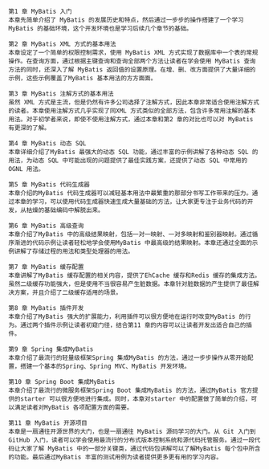  
 
    第1 章 MyBatis 入门
    本章先简单介绍了 MyBatis 的发展历史和特点，然后通过一步步的操作搭建了一个学习 MyBatis 的基础环境，这个开发环境也是学习后续几个章节的基础。
    
    第2 章 MyBatis XML 方式的基本用法
    本章设定了一个简单的权限控制需求，使用 MyBatis XML 方式实现了数据库中一个表的常规操作。在查询方面，通过根据主键查询和查询全部两个方法让读者在学会使用 MyBatis 查询方法的同时，还深入了解 MyBatis 返回值的设置原理。在增、删、改方面提供了大量详细的示例，这些示例覆盖了MyBatis 基本用法的方方面面。
    
    第3 章 MyBatis 注解方式的基本用法
    虽然 XML 方式是主流，但是仍然有许多公司选择了注解方式，因此本章非常适合使用注解方式的读者。本章使用注解方式几乎实现了同XML 方式类似的全部方法，包含许多常用注解的基本用法。对于初学者来说，即使不使用注解方式，通过本章和第2 章的对比也可以对 MyBatis 有更深的了解。
    
    第4 章 MyBatis 动态 SQL
    本章详细介绍了MyBatis 最强大的动态 SQL 功能，通过丰富的示例讲解了各种动态 SQL 的用法，为动态 SQL 中可能出现的问题提供了最佳实践方案，还提供了动态 SQL 中常用的OGNL 用法。
    
    第5 章 MyBatis 代码生成器
    本章介绍的MyBatis 代码生成器可以减轻基本用法中最繁重的那部分书写工作带来的压力。通过本章的学习，可以使用代码生成器快速生成大量基础的方法，让大家更专注于业务代码的开发，从枯燥的基础编码中解脱出来。
    
    第6 章 MyBatis 高级查询
    本章介绍了MyBatis 中的高级结果映射，包括一对一映射、一对多映射和鉴别器映射。通过循序渐进的代码示例让读者轻松地学会使用MyBatis 中最高级的结果映射。本章还通过全面的示例讲解了存储过程的用法和类型处理器的用法。
    
    第7 章 MyBatis 缓存配置
    本章讲解了MyBatis 缓存配置的相关内容，提供了EhCache 缓存和Redis 缓存的集成方法。虽然二级缓存功能强大，但是使用不当很容易产生脏数据。本章针对脏数据的产生提供了最佳解决方案，并且介绍了二级缓存适用的场景。
    
    第8 章 MyBatis 插件开发
    本章介绍了MyBatis 强大的扩展能力，利用插件可以很方便地在运行时改变MyBatis 的行为。通过两个插件示例让读者初窥门径，结合第11 章的内容可以让读者开发出适合自己的插件。
    
    第9 章 Spring 集成MyBatis
    本章介绍了最流行的轻量级框架Spring 集成MyBatis 的方法，通过一步步操作从零开始配置，搭建一个基本的Spring、Spring MVC、MyBatis 开发环境。
    
    第10 章 Spring Boot 集成MyBatis
    本章介绍了最流行的微服务框架Spring Boot 集成MyBatis 的方法，通过MyBatis 官方提供的starter 可以很方便地进行集成。同时，本章对starter 中的配置做了简单的介绍，可以满足读者对MyBatis 各项配置方面的需要。
    
    第11 章 MyBatis 开源项目
    本章是一扇通往开源世界的大门，也是一扇通往 MyBatis 源码学习的大门。从 Git 入门到GitHub 入门，读者可以学会使用最流行的分布式版本控制系统和源代码托管服务。通过一段代码让大家了解 MyBatis 中的一部分关键类，通过代码包讲解可以了解MyBatis 每个包中所含的功能。最后通过MyBatis 丰富的测试用例为读者提供更多更有用的学习内容。